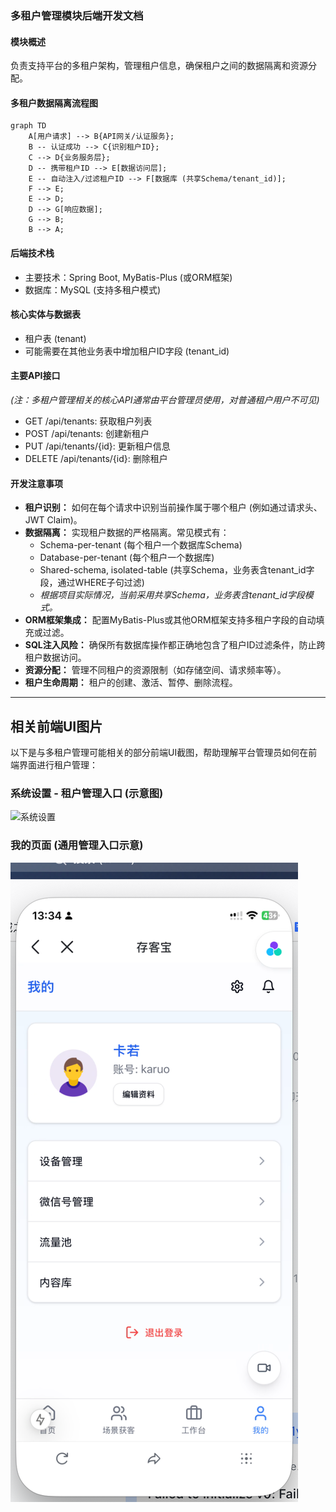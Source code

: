 ### 多租户管理模块后端开发文档

#### 模块概述

负责支持平台的多租户架构，管理租户信息，确保租户之间的数据隔离和资源分配。

#### 多租户数据隔离流程图

```mermaid
graph TD
    A[用户请求] --> B{API网关/认证服务};
    B -- 认证成功 --> C{识别租户ID};
    C --> D{业务服务层};
    D -- 携带租户ID --> E[数据访问层];
    E -- 自动注入/过滤租户ID --> F[数据库 (共享Schema/tenant_id)];
    F --> E;
    E --> D;
    D --> G[响应数据];
    G --> B;
    B --> A;
```

#### 后端技术栈

- 主要技术：Spring Boot, MyBatis-Plus (或ORM框架)
- 数据库：MySQL (支持多租户模式)

#### 核心实体与数据表

- 租户表 (tenant)
- 可能需要在其他业务表中增加租户ID字段 (tenant_id)

#### 主要API接口

*(注：多租户管理相关的核心API通常由平台管理员使用，对普通租户用户不可见)*

- GET /api/tenants: 获取租户列表
- POST /api/tenants: 创建新租户
- PUT /api/tenants/{id}: 更新租户信息
- DELETE /api/tenants/{id}: 删除租户

#### 开发注意事项

- **租户识别：** 如何在每个请求中识别当前操作属于哪个租户 (例如通过请求头、JWT Claim)。
- **数据隔离：** 实现租户数据的严格隔离。常见模式有：
    - Schema-per-tenant (每个租户一个数据库Schema)
    - Database-per-tenant (每个租户一个数据库)
    - Shared-schema, isolated-table (共享Schema，业务表含tenant_id字段，通过WHERE子句过滤)
    - *根据项目实际情况，当前采用共享Schema，业务表含tenant_id字段模式。*
- **ORM框架集成：** 配置MyBatis-Plus或其他ORM框架支持多租户字段的自动填充或过滤。
- **SQL注入风险：** 确保所有数据库操作都正确地包含了租户ID过滤条件，防止跨租户数据访问。
- **资源分配：** 管理不同租户的资源限制（如存储空间、请求频率等）。
- **租户生命周期：** 租户的创建、激活、暂停、删除流程。 

---

## 相关前端UI图片

以下是与多租户管理可能相关的部分前端UI截图，帮助理解平台管理员如何在前端界面进行租户管理：

### 系统设置 - 租户管理入口 (示意图)

![系统设置](4、前端/UI/系统设置.png)

### 我的页面 (通用管理入口示意)

![我的页面](4、前端/UI/我的.png) 